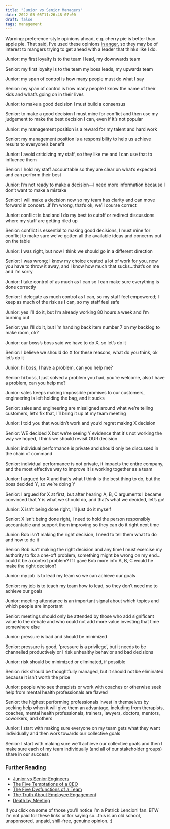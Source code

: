 ```yaml
---
title: "Junior vs Senior Managers"
date: 2022-05-05T11:26:48-07:00
draft: false
tags: management
---
```


Warning: preference-style opinions ahead, e.g. cherry pie is better than apple pie. That said, I’ve used these opinions [in anger][1], so they may be of interest to mangers trying to get ahead with a leader that thinks like I do.

Junior: my first loyalty is to the team I lead, my downwards team

Senior: my first loyalty is to the team my boss leads, my upwards team

Junior: my span of control is how many people must do what I say

Senior: my span of control is how many people I know the name of their kids and what’s going on in their lives

Junior: to make a good decision I must build a consensus

Senior: to make a good decision I must mine for conflict and then use my judgement to make the best decision I can, even if it’s not popular

Junior: my management position is a reward for my talent and hard work

Senior: my management position is a responsibility to help us achieve results to everyone’s benefit

Junior: I avoid criticizing my staff, so they like me and I can use that to influence them

Senior: I hold my staff accountable so they are clear on what’s expected and can perform their best

Junior: I’m not ready to make a decision—I need more information because I don’t want to make a mistake

Senior: I will make a decision now so my team has clarity and can move forward in concert…if I’m wrong, that’s ok, we’ll course correct

Junior: conflict is bad and I do my best to cutoff or redirect discussions where my staff are getting riled up

Senior: conflict is essential to making good decisions, I must mine for conflict to make sure we’ve gotten all the available ideas and concerns out on the table

Junior: I was right, but now I think we should go in a different direction

Senior: I was wrong; I know my choice created a lot of work for you, now you have to throw it away, and I know how much that sucks…that’s on me and I’m sorry

Junior: I take control of as much as I can so I can make sure everything is done correctly

Senior: I delegate as much control as I can, so my staff feel empowered; I keep as much of the risk as I can, so my staff feel safe

Junior: yes I’ll do it, but I’m already working 80 hours a week and I’m burning out

Senior: yes I’ll do it, but I’m handing back item number 7 on my backlog to make room, ok?

Junior: our boss’s boss said we have to do X, so let’s do it

Senior: I believe we should do X for these reasons, what do you think, ok let’s do it

Junior: hi boss, I have a problem, can you help me?

Senior: hi boss, I just solved a problem you had, you’re welcome, also I have a problem, can you help me?

Junior: sales keeps making impossible promises to our customers, engineering is left holding the bag, and it sucks

Senior: sales and engineering are misaligned around what we’re telling customers, let’s fix that, I’ll bring it up at my team meeting

Junior: I told you that wouldn’t work and you’d regret making X decision

Senior: WE decided X but we’re seeing Y evidence that it's not working the way we hoped, I think we should revisit OUR decision

Junior: individual performance is private and should only be discussed in the chain of command

Senior: individual performance is not private, it impacts the entire company, and the most effective way to improve it is working together as a team

Junior: I argued for X and that’s what I think is the best thing to do, but the boss decided Y, so we’re doing Y

Senior: I argued for X at first, but after hearing A, B, C arguments I became convinced that Y is what we should do, and that’s what we decided, let’s go!

Junior: X isn’t being done right, I’ll just do it myself

Senior: X isn’t being done right, I need to hold the person responsibly accountable and support them improving so they can do it right next time

Junior: Bob isn’t making the right decision, I need to tell them what to do and how to do it

Senior: Bob isn’t making the right decision and any time I must exercise my authority to fix a one-off problem, something might be wrong on my end…could it be a context problem? If I gave Bob more info A, B, C would he make the right decision?

Junior: my job is to lead my team so we can achieve our goals

Senior: my job is to teach my team how to lead, so they don’t need me to achieve our goals

Junior: meeting attendance is an important signal about which topics and which people are important

Senior: meetings should only be attended by those who add significant value to the debate and who could not add more value investing that time somewhere else

Junior: pressure is bad and should be minimized

Senior: pressure is good, ‘pressure is a privilege’, but it needs to be channelled productively or I risk unhealthy behavior and bad decisions

Junior: risk should be minimized or eliminated, if possible

Senior: risk should be thoughtfully managed, but it should not be eliminated because it isn’t worth the price

Junior: people who see therapists or work with coaches or otherwise seek help from mental health professionals are flawed

Senior: the highest performing professionals invest in themselves by seeking help when it will give them an advantage, including from therapists, coaches, mental health professionals, trainers, lawyers, doctors, mentors, coworkers, and others

Junior: I start with making sure everyone on my team gets what they want individually and then work towards our collective goals

Senior: I start with making sure we’ll achieve our collective goals and then I make sure each of my team individually (and all of our stakeholder groups) share in our success

### Further Reading

* [Junior vs Senior Engineers][2]
* [The Five Temptations of a CEO][3]
* [The Five Dysfunctions of a Team][5]
* [The Truth About Employee Engagement][4]
* [Death by Meeting][6]

If you click on some of those you'll notice I’m a Patrick Lencioni fan.
BTW I’m not paid for these links or for saying so...this
is an old school, unsponsored, unpaid, shill-free, genuine opinion. :)

[1]: https://english.stackexchange.com/questions/30939/is-used-in-anger-a-britishism-for-something
[2]: /junior-vs-senior-engineers.html
[3]: https://www.amazon.com/Five-Temptations-CEO-Anniversary-Leadership/dp/0470267585
[5]: https://www.amazon.com/Five-Dysfunctions-Team-Leadership-Lencioni-ebook/dp/B006960LQW/ref=sr_1_1?keywords=five+dysfunctions+of+a+team&qid=1651772739&sr=8-1
[4]: https://www.amazon.com/Truth-About-Employee-Engagement-Addressing/dp/111923798X/ref=sr_1_1?crid=3O6FZDCAZ6BVQ&keywords=truth+about+employee+engagement&qid=1651772771&sprefix=truth+about+employee+engagemen%2Caps%2C247&sr=8-1
[6]: https://www.amazon.com/Death-Meeting-Leadership-Business-Lencioni-ebook/dp/B008L03W7O/ref=sr_1_1?crid=1C955LZQSC4MJ&keywords=death+by+meeting&qid=1651773201&sprefix=death+by+meeti%2Caps%2C293&sr=8-1

